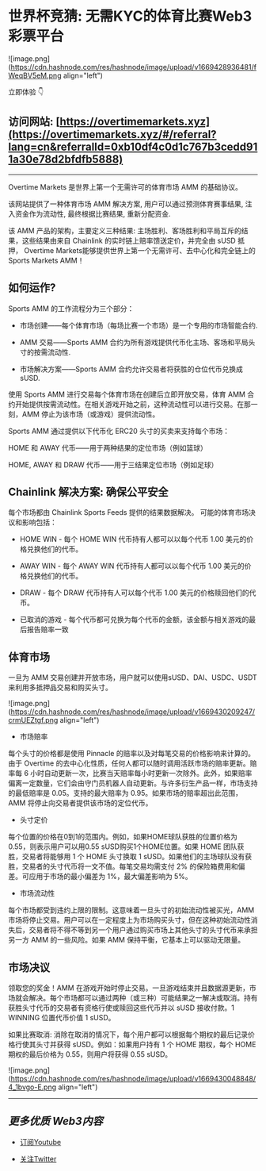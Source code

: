 # 世界杯竞猜:  无需KYC的体育比赛Web3彩票平台


![image.png](https://cdn.hashnode.com/res/hashnode/image/upload/v1669428936481/fWeqBV5eM.png align="left")


立即体验 👇

## 访问网站:  [https://overtimemarkets.xyz](https://overtimemarkets.xyz/#/referral?lang=cn&referralId=0xb10df4c0d1c767b3cedd911a30e78d2bfdfb5888)

---

Overtime Markets 是世界上第一个无需许可的体育市场 AMM 的基础协议。

该网站提供了一种体育市场 AMM 解决方案, 用户可以通过预测体育赛事结果, 注入资金作为流动性, 最终根据比赛结果, 重新分配资金. 

该 AMM 产品的架构，主要定义三种结果:  主场胜利、客场胜利和平局互斥的结果，这些结果由来自 Chainlink 的实时链上赔率馈送定价，并完全由 sUSD 抵押， Overtime Markets能够提供世界上第一个无需许可、去中心化和完全链上的 Sports Markets AMM！


## 如何运作? 

Sports AMM 的工作流程分为三个部分：

- 市场创建——每个体育市场（每场比赛一个市场）是一个专用的市场智能合约.

- AMM 交易——Sports AMM 合约为所有游戏提供代币化主场、客场和平局头寸的按需流动性.

- 市场解决方案——Sports AMM 合约允许交易者将获胜的仓位代币兑换成 sUSD.


使用 Sports AMM 进行交易每个体育市场在创建后立即开放交易，体育 AMM 合约开始提供按需流动性。在相关游戏开始之前，这种流动性可以进行交易。在那一刻，AMM 停止为该市场（或游戏）提供流动性。

Sports AMM 通过提供以下代币化 ERC20 头寸的买卖来支持每个市场：

HOME 和 AWAY 代币——用于两种结果的定位市场（例如篮球）

HOME, AWAY 和 DRAW 代币——用于三结果定位市场（例如足球）


## Chainlink 解决方案: 确保公平安全

每个市场都由 Chainlink Sports Feeds 提供的结果数据解决。
可能的体育市场决议和影响包括：

- HOME WIN - 每个 HOME WIN 代币持有人都可以以每个代币 1.00 美元的价格兑换他们的代币。

- AWAY WIN - 每个 AWAY WIN 代币持有人都可以以每个代币 1.00 美元的价格兑换他们的代币。

- DRAW - 每个 DRAW 代币持有人可以每个代币 1.00 美元的价格赎回他们的代币。

- 已取消的游戏 - 每个代币都可兑换为每个代币的金额，该金额与相关游戏的最后报告赔率一致


## 体育市场 

一旦为 AMM 交易创建并开放市场，用户就可以使用sUSD、DAI、USDC、USDT来利用多抵押品交易和购买头寸。


![image.png](https://cdn.hashnode.com/res/hashnode/image/upload/v1669430209247/crmUEZtgf.png align="left")

- 市场赔率

每个头寸的价格都是使用 Pinnacle 的赔率以及对每笔交易的价格影响来计算的。由于 Overtime 的去中心化性质，任何人都可以随时调用活跃市场的赔率更新。赔率每 6 小时自动更新一次，比赛当天赔率每小时更新一次除外。此外，如果赔率偏离一定数量，它们会由守门员机器人自动更新。与许多衍生产品一样，市场支持的最低赔率是 0.05。支持的最大赔率为 0.95。如果市场的赔率超出此范围，AMM 将停止向交易者提供该市场的定位代币。


- 头寸定价

每个位置的价格在0到1的范围内。例如，如果HOME球队获胜的位置价格为0.55，则表示用户可以用0.55 sUSD购买1个HOME位置。如果 HOME 团队获胜，交易者将能够用 1 个 HOME 头寸换取 1 sUSD。如果他们的主场球队没有获胜，交易者的头寸代币将一文不值。每笔交易均需支付 2% 的保险箱费用和偏差。可应用于市场的最小偏差为 1%，最大偏差影响为 5%。

- 市场流动性

每个市场都受到违约上限的限制。这意味着一旦头寸的初始流动性被买光，AMM 市场将停止交易。用户可以在一定程度上为市场购买头寸，但在这种初始流动性消失后，交易者将不得不等到另一个用户通过购买市场上其他头寸的头寸代币来承担另一方 AMM 的一些风险。如果 AMM 保持平衡，它基本上可以驱动无限量。


## 市场决议

领取您的奖金！AMM 在游戏开始时停止交易。一旦游戏结束并且数据源更新，市场就会解决。每个市场都可以通过两种（或三种）可能结果之一解决或取消。持有获胜头寸代币的交易者有资格行使或赎回这些代币并以 sUSD 接收付款。1 WINNING 位置代币价值 1 sUSD。


如果比赛取消: 消除在取消的情况下，每个用户都可以根据每个期权的最后记录价格行使其头寸并获得 sUSD。例如：如果用户持有 1 个 HOME 期权，每个 HOME 期权的最后价格为 0.55，则用户将获得 0.55 sUSD。


![image.png](https://cdn.hashnode.com/res/hashnode/image/upload/v1669430048848/4_1bvgo-E.png align="left")

---

## *更多优质 Web3内容*

- [订阅Youtube](https://www.youtube.com/channel/UCDrmDcLjnmIQk-xtNuJ42Sw)

- [关注Twitter](https://twitter.com/AntCaveClub)

‍
